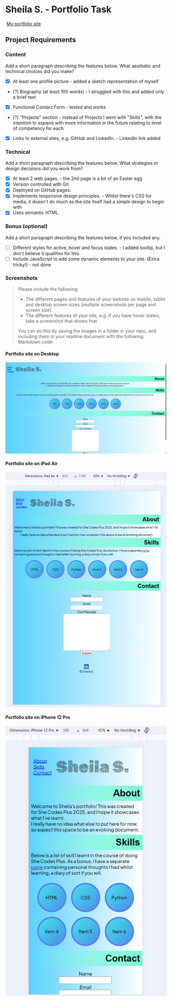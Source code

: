 # 
#  Sheila S. - Portfolio Task
​
[My portfolio site](https://gudetamago.github.io/)
​
## Project Requirements

### Content
 Add a short paragraph describing the features below. What aesthetic and technical choices did you make? 
- [x] At least one profile picture - added a sketch representation of myself
- [?] Biography (at least 100 words) - I struggled with this and added only a brief text
- [x] Functional Contact Form - tested and works
- [?] "Projects" section - instead of Projects I went with "Skills", with the intention to expand with more information in the future relating to level of competency for each 
- [x] Links to external sites, e.g. GitHub and LinkedIn. - LinkedIn link added
​
### Technical
 Add a short paragraph describing the features below. What strategies or design decisions did you work from? 
- [x] At least 2 web pages. - the 2nd page is a bit of an Easter egg
- [x] Version controlled with Git
- [x] Deployed on GitHub pages.
- [x] Implements responsive design principles. - Whilst there's CSS for media, it doesn't do much as the site itself had a simple design to begin with
- [x] Uses semantic HTML.

### Bonus (optional)
 Add a short paragraph describing the features below, if you included any. 
- [ ] Different styles for active, hover and focus states. - I added tooltip, but I don't believe it qualifies for this
- [ ] Include JavaScript to add some dynamic elements to your site. (Extra tricky!) - not done
​
### Screenshots
> Please include the following:
> - The different pages and features of your website on mobile, tablet and desktop screen sizes (multiple screenshots per page and screen size).
> - The different features of your site, e.g. if you have hover states, take a screenshot that shows that.  
> 
> You can do this by saving the images in a folder in your repo, and including them in your readme document with the following Markdown code: 

####  Portfolio site on Desktop 
![Portfolio site on Desktop](./img/readme/20250622_Desktop.png)


####  Portfolio site on iPad Air 
![Portfolio site on iPad Air](./img/readme/20250622_iPadAir.png)

####  Portfolio site on iPhone 12 Pro
![Portfolio site on iPhone 12 Pro](./img/readme/20250622_iPhone12Pro.png)